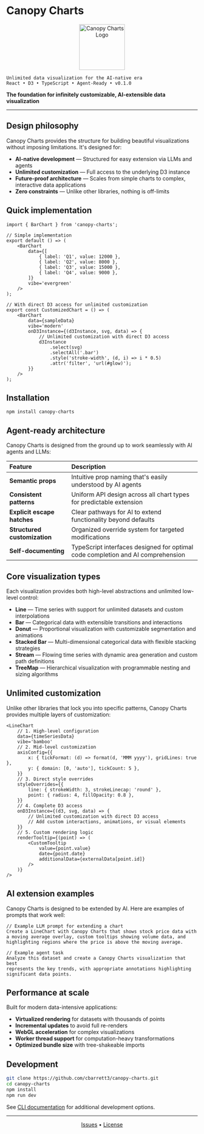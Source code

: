 # Canopy Charts

<div align="center">
  <img src="https://raw.githubusercontent.com/cbarrett3/canopy-charts/main/public/logo.svg" alt="Canopy Charts Logo" width="120" height="120" />
</div>

```
Unlimited data visualization for the AI-native era
React • D3 • TypeScript • Agent-Ready • v0.1.0
```

**The foundation for infinitely customizable, AI-extensible data visualization**

---

## Design philosophy

Canopy Charts provides the structure for building beautiful visualizations without imposing limitations. It's designed for:

- **AI-native development** — Structured for easy extension via LLMs and agents
- **Unlimited customization** — Full access to the underlying D3 instance
- **Future-proof architecture** — Scales from simple charts to complex, interactive data applications
- **Zero constraints** — Unlike other libraries, nothing is off-limits

## Quick implementation

```tsx
import { BarChart } from 'canopy-charts';

// Simple implementation
export default () => (
	<BarChart
		data={[
			{ label: 'Q1', value: 12000 },
			{ label: 'Q2', value: 8000 },
			{ label: 'Q3', value: 15000 },
			{ label: 'Q4', value: 9000 },
		]}
		vibe='evergreen'
	/>
);

// With direct D3 access for unlimited customization
export const CustomizedChart = () => (
	<BarChart
		data={sampleData}
		vibe='modern'
		onD3Instance={(d3Instance, svg, data) => {
			// Unlimited customization with direct D3 access
			d3Instance
				.select(svg)
				.selectAll('.bar')
				.style('stroke-width', (d, i) => i * 0.5)
				.attr('filter', 'url(#glow)');
		}}
	/>
);
```

## Installation

```
npm install canopy-charts
```

## Agent-ready architecture

Canopy Charts is designed from the ground up to work seamlessly with AI agents and LLMs:

| Feature                      | Description                                                                     |
| :--------------------------- | :------------------------------------------------------------------------------ |
| **Semantic props**           | Intuitive prop naming that's easily understood by AI agents                     |
| **Consistent patterns**      | Uniform API design across all chart types for predictable extension             |
| **Explicit escape hatches**  | Clear pathways for AI to extend functionality beyond defaults                   |
| **Structured customization** | Organized override system for targeted modifications                            |
| **Self-documenting**         | TypeScript interfaces designed for optimal code completion and AI comprehension |

## Core visualization types

Each visualization provides both high-level abstractions and unlimited low-level control:

- **Line** — Time series with support for unlimited datasets and custom interpolations
- **Bar** — Categorical data with extensible transitions and interactions
- **Donut** — Proportional visualization with customizable segmentation and animations
- **Stacked Bar** — Multi-dimensional categorical data with flexible stacking strategies
- **Stream** — Flowing time series with dynamic area generation and custom path definitions
- **TreeMap** — Hierarchical visualization with programmable nesting and sizing algorithms

## Unlimited customization

Unlike other libraries that lock you into specific patterns, Canopy Charts provides multiple layers of customization:

```tsx
<LineChart
	// 1. High-level configuration
	data={timeSeriesData}
	vibe='bamboo'
	// 2. Mid-level customization
	axisConfig={{
		x: { tickFormat: (d) => format(d, 'MMM yyyy'), gridLines: true },
		y: { domain: [0, 'auto'], tickCount: 5 },
	}}
	// 3. Direct style overrides
	styleOverrides={{
		line: { strokeWidth: 3, strokeLinecap: 'round' },
		point: { radius: 4, fillOpacity: 0.8 },
	}}
	// 4. Complete D3 access
	onD3Instance={(d3, svg, data) => {
		// Unlimited customization with direct D3 access
		// Add custom interactions, animations, or visual elements
	}}
	// 5. Custom rendering logic
	renderTooltip={(point) => (
		<CustomTooltip
			value={point.value}
			date={point.date}
			additionalData={externalData[point.id]}
		/>
	)}
/>
```

## AI extension examples

Canopy Charts is designed to be extended by AI. Here are examples of prompts that work well:

```
// Example LLM prompt for extending a chart
Create a LineChart with Canopy Charts that shows stock price data with
a moving average overlay, custom tooltips showing volume data, and
highlighting regions where the price is above the moving average.
```

```
// Example agent task
Analyze this dataset and create a Canopy Charts visualization that best
represents the key trends, with appropriate annotations highlighting
significant data points.
```

## Performance at scale

Built for modern data-intensive applications:

- **Virtualized rendering** for datasets with thousands of points
- **Incremental updates** to avoid full re-renders
- **WebGL acceleration** for complex visualizations
- **Worker thread support** for computation-heavy transformations
- **Optimized bundle size** with tree-shakeable imports

## Development

```bash
git clone https://github.com/cbarrett3/canopy-charts.git
cd canopy-charts
npm install
npm run dev
```

See [CLI documentation](cli/README.md) for additional development options.

---

<div align="center">
  <a href="https://github.com/cbarrett3/canopy-charts/issues">Issues</a> •
  <a href="https://github.com/cbarrett3/canopy-charts/blob/main/LICENSE">License</a>
</div>

